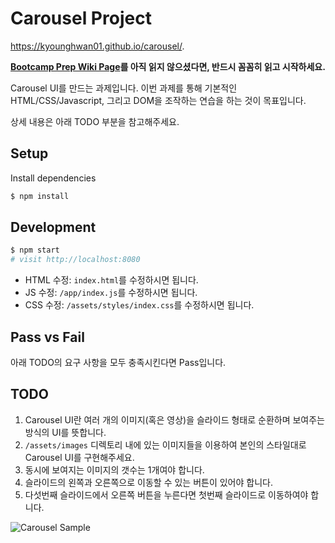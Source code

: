 # Carousel Project

 https://kyounghwan01.github.io/carousel/.

**[Bootcamp Prep Wiki Page](https://gitlab.com/vanilla-coding/prep/wikis/home)를 아직 읽지 않으셨다면, 반드시 꼼꼼히 읽고 시작하세요.**

Carousel UI를 만드는 과제입니다. 이번 과제를 통해 기본적인 HTML/CSS/Javascript, 그리고 DOM을 조작하는 연습을 하는 것이 목표입니다.

상세 내용은 아래 TODO 부분을 참고해주세요.

## Setup

Install dependencies

```sh
$ npm install
```

## Development

```sh
$ npm start
# visit http://localhost:8080
```

- HTML 수정: `index.html`를 수정하시면 됩니다.
- JS 수정: `/app/index.js`를 수정하시면 됩니다.
- CSS 수정: `/assets/styles/index.css`를 수정하시면 됩니다.

## Pass vs Fail

아래 TODO의 요구 사항을 모두 충족시킨다면 Pass입니다.

## TODO

1. Carousel UI란 여러 개의 이미지(혹은 영상)을 슬라이드 형태로 순환하며 보여주는 방식의 UI를 뜻합니다.
2. `/assets/images` 디렉토리 내에 있는 이미지들을 이용하여 본인의 스타일대로 Carousel UI를 구현해주세요.
3. 동시에 보여지는 이미지의 갯수는 1개여야 합니다.
4. 슬라이드의 왼쪽과 오른쪽으로 이동할 수 있는 버튼이 있어야 합니다.
5. 다섯번째 슬라이드에서 오른쪽 버튼을 누른다면 첫번째 슬라이드로 이동하여야 합니다.

![Carousel Sample](/sample.png)
